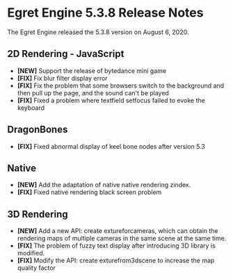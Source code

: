# Egret Engine 5.3.8 Release Notes
The Egret Engine released the 5.3.8 version on August 6, 2020.

## 2D Rendering - JavaScript 
- **[NEW]**  Support the release of bytedance mini game
- **[FIX]** Fix blur filter display error
- **[FIX]** Fix the problem that some browsers switch to the background and then pull up the page, and the sound can't be played
- **[FIX]** Fixed a problem where textfield setfocus failed to evoke the keyboard

## DragonBones
- **[FIX]**  Fixed abnormal display of keel bone nodes after version 5.3


## Native
- **[NEW]**  Add the adaptation of native native rendering zindex.
- **[FIX]**  Fixed native rendering black screen problem

## 3D Rendering
- **[NEW]**  Add a new API: create extureforcameras, which can obtain the rendering maps of multiple cameras in the same scene at the same time.
- **[FIX]**  The problem of fuzzy text display after introducing 3D library is modified.
- **[FIX]**  Modify the API: create exturefrom3dscene to increase the map quality factor
